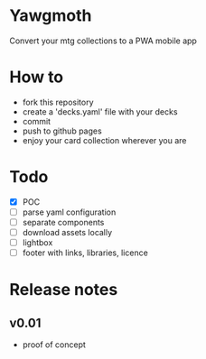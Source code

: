 # Yawgmoth
Convert your mtg collections to a PWA mobile app

# How to
- fork this repository
- create a 'decks.yaml' file with your decks
- commit
- push to github pages
- enjoy your card collection wherever you are

# Todo
- [x] POC
- [ ] parse yaml configuration
- [ ] separate components
- [ ] download assets locally
- [ ] lightbox
- [ ] footer with links, libraries, licence

# Release notes

## v0.01

- proof of concept
